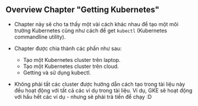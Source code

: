 ## Overview Chapter "Getting Kubernetes"

- Chapter này sẽ cho ta thấy một vài cách khác nhau để tạo một môi trường Kubernetes cũng như cách để get `kubectl` (Kubernetes commandline utility).
- Chapter được chia thành các phần như sau:
    - Tạo một Kubernetes cluster trên laptop.
    - Tạo một Kubernetes cluster trên cloud.
    - Getting và sử dụng kubectl.

- Không phải tất các cluster được hướng dẫn cách tạo trong tài liệu này đều hoạt động với tất cả các ví dụ trong tài liệu. Ví dụ, GKE sẽ hoạt động với hầu hết các ví dụ - nhưng sẽ phải trả tiền để chạy :D